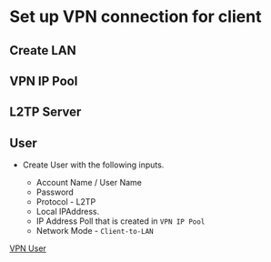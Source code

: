 # Set up VPN connection for client

## Create LAN

## VPN IP Pool

## L2TP Server

## User

* Create User with the following inputs.

    * Account Name / User Name
    * Password
    * Protocol - L2TP
    * Local IPAddress. 
    * IP Address Poll that is created in `VPN IP Pool`
    * Network Mode - `Client-to-LAN`


[VPN User](./img/VPN%20User.png)